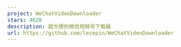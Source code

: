 ```yaml
---
project: WeChatVideoDownloader
stars: 4628
description: 超方便的微信视频号下载器
url: https://github.com/lecepin/WeChatVideoDownloader
---
```



